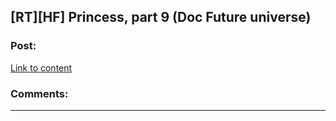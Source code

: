 ## [RT][HF] Princess, part 9 (Doc Future universe)

### Post:

[Link to content]()

### Comments:

---

